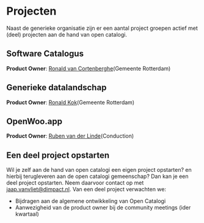 # Projecten
Naast de generieke organisatie zijn er een aantal project groepen actief met (deel) projecten aan de hand van open catalogi.

## Software Catalogus
**Product Owner**: [Ronald van Cortenberghe](mailto:r.vancortenberghe@rotterdam.nl)(Gemeente Rotterdam)

## Generieke datalandschap
**Product Owner**: [Ronald Kok](mailto:rdw.kok@rotterdam.nl)(Gemeente Rotterdam)

## OpenWoo.app 
**Product Owner**: [Ruben van der Linde](mailto:ruben@conduction.nl)(Conduction)

## Een deel project opstarten
Wil je zelf aan de hand van open catalogi een eigen project opstarten? en hierbij terugleveren aan de open catalogi gemeenschap? Dan kan je een deel project opstarten. Neem daarvoor contact op met [jaap.vanvliet@dimpact.nl](mailto:jaap.vanvliet@dimpact.nl). Van een deel project verwachten we:

- Bijdragen aan de algemene ontwikkeling van Open Catalogi
- Aanwezigheid van de product owner bij de community meetings (ider kwartaal)